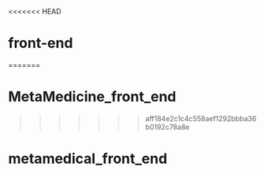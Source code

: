 <<<<<<< HEAD
# front-end
=======
# MetaMedicine_front_end
>>>>>>> aff184e2c1c4c558aef1292bbba36b0192c78a8e
# metamedical_front_end
